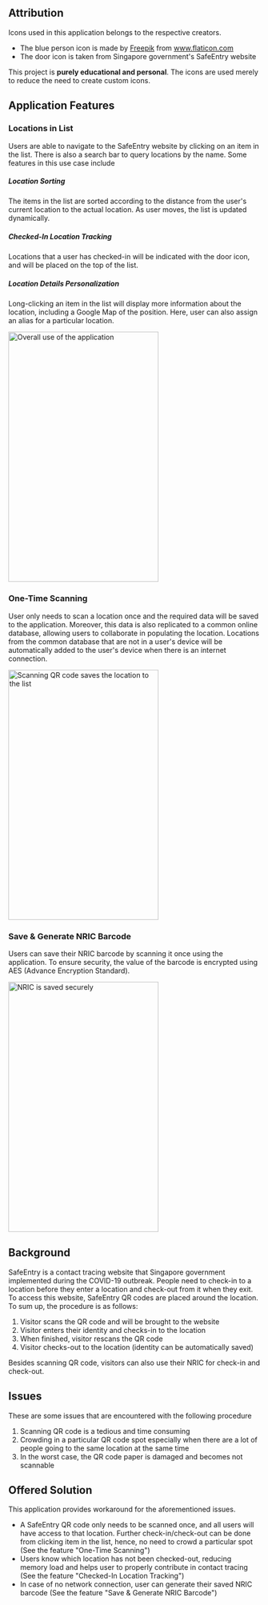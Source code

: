 ## Attribution
Icons used in this application belongs to the respective creators. 
- The blue person icon is made by <a href="https://www.flaticon.com/authors/freepik" title="Freepik">Freepik</a> from <a href="https://www.flaticon.com/" title="Flaticon">www.flaticon.com</a></div>
- The door icon is taken from Singapore government's SafeEntry website

This project is **purely educational and personal**. The icons are used merely to reduce the need to create custom icons.

## Application Features
### Locations in List
Users are able to navigate to the SafeEntry website by clicking on an item in the list. There is also a search bar to query locations by the name.
Some features in this use case include

##### Location Sorting
The items in the list are sorted according to the distance from the user's current location to the actual location. As user moves, the list is updated dynamically.

##### Checked-In Location Tracking
Locations that a user has checked-in will be indicated with the door icon, and will be placed on the top of the list.

##### Location Details Personalization
Long-clicking an item in the list will display more information about the location, including a Google Map of the position. Here, user can also assign an alias for a particular location.

<img src="https://github.com/Android-Swarm/quick-entry/blob/resource/final_overall.gif" width= "300" height= "500" title="Overall use of the application" />

### One-Time Scanning
User only needs to scan a location once and the required data will be saved to the application. Moreover, this data is also replicated to a common online database, allowing users to collaborate in populating the location. Locations from the common database that are not in a user's device will be automatically added to the user's device when there is an internet connection.

<img src="https://github.com/Android-Swarm/quick-entry/blob/resource/final_scan_new.gif" width= "300" height= "500" title="Scanning QR code saves the location to the list" />

### Save & Generate NRIC Barcode 
Users can save their NRIC barcode by scanning it once using the application. To ensure security, the value of the barcode is encrypted using AES (Advance Encryption Standard).

<img src="https://github.com/Android-Swarm/quick-entry/blob/resource/final_nric_barcode_scanning.gif" width= "300" height= "500" title="NRIC is saved securely" />

## Background
SafeEntry is a contact tracing website that Singapore government implemented during the COVID-19 outbreak. People need to check-in to a location before they enter a location and check-out from it when they exit. To access this website, SafeEntry QR codes are placed around the location. To sum up, the procedure is as follows:
1. Visitor scans the QR code and will be brought to the website
2. Visitor enters their identity and checks-in to the location
3. When finished, visitor rescans the QR code
4. Visitor checks-out to the location (identity can be automatically saved)

Besides scanning QR code, visitors can also use their NRIC for check-in and check-out.

## Issues
These are some issues that are encountered with the following procedure
1. Scanning QR code is a tedious and time consuming
2. Crowding in a particular QR code spot especially when there are a lot of people going to the same location at the same time
3. In the worst case, the QR code paper is damaged and becomes not scannable

## Offered Solution
This application provides workaround for the aforementioned issues.
- A SafeEntry QR code only needs to be scanned once, and all users will have access to that location. Further check-in/check-out can be done from clicking item in the list, hence, no need to crowd a particular spot (See the feature "One-Time Scanning")
- Users know which location has not been checked-out, reducing memory load and helps user to properly contribute in contact tracing (See the feature "Checked-In Location Tracking")
- In case of no network connection, user can generate their saved NRIC barcode (See the feature "Save & Generate NRIC Barcode")
